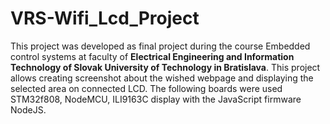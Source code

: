 # VRS-Wifi_Lcd_Project
This project was developed as final project during the course Embedded control systems at faculty of <b>Electrical Engineering and Information Technology of Slovak University of Technology in Bratislava</b>. This project allows creating screenshot about the wished webpage and displaying the selected area on connected LCD. The following boards were used STM32f808, NodeMCU, ILI9163C display with the JavaScript firmware NodeJS. 
